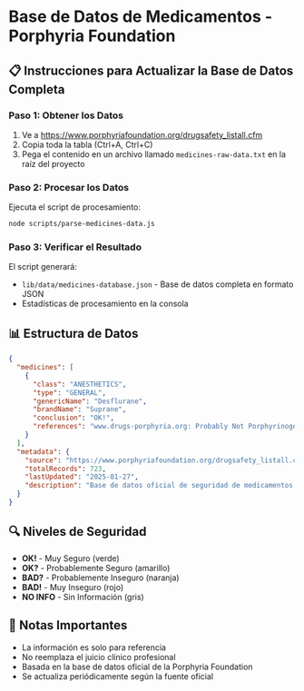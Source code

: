 # Base de Datos de Medicamentos - Porphyria Foundation

## 📋 Instrucciones para Actualizar la Base de Datos Completa

### Paso 1: Obtener los Datos
1. Ve a https://www.porphyriafoundation.org/drugsafety_listall.cfm
2. Copia toda la tabla (Ctrl+A, Ctrl+C)
3. Pega el contenido en un archivo llamado `medicines-raw-data.txt` en la raíz del proyecto

### Paso 2: Procesar los Datos
Ejecuta el script de procesamiento:
```bash
node scripts/parse-medicines-data.js
```

### Paso 3: Verificar el Resultado
El script generará:
- `lib/data/medicines-database.json` - Base de datos completa en formato JSON
- Estadísticas de procesamiento en la consola

## 📊 Estructura de Datos

```json
{
  "medicines": [
    {
      "class": "ANESTHETICS",
      "type": "GENERAL",
      "genericName": "Desflurane",
      "brandName": "Suprane",
      "conclusion": "OK!",
      "references": "www.drugs-porphyria.org: Probably Not Porphyrinogenic"
    }
  ],
  "metadata": {
    "source": "https://www.porphyriafoundation.org/drugsafety_listall.cfm",
    "totalRecords": 723,
    "lastUpdated": "2025-01-27",
    "description": "Base de datos oficial de seguridad de medicamentos para pacientes con Porfiria"
  }
}
```

## 🔍 Niveles de Seguridad

- **OK!** - Muy Seguro (verde)
- **OK?** - Probablemente Seguro (amarillo)
- **BAD?** - Probablemente Inseguro (naranja)
- **BAD!** - Muy Inseguro (rojo)
- **NO INFO** - Sin Información (gris)

## 📝 Notas Importantes

- La información es solo para referencia
- No reemplaza el juicio clínico profesional
- Basada en la base de datos oficial de la Porphyria Foundation
- Se actualiza periódicamente según la fuente oficial
